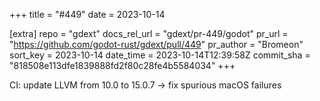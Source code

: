 +++
title = "#449"
date = 2023-10-14

[extra]
repo = "gdext"
docs_rel_url = "gdext/pr-449/godot"
pr_url = "https://github.com/godot-rust/gdext/pull/449"
pr_author = "Bromeon"
sort_key = 2023-10-14
date_time = 2023-10-14T12:39:58Z
commit_sha = "818508e113dfe1839888fd2f80c28fe4b5584034"
+++

CI: update LLVM from 10.0 to 15.0.7 -> fix spurious macOS failures
